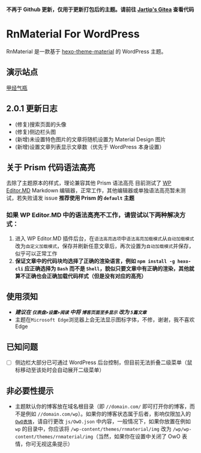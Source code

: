 **不再于 Github 更新，仅用于更新打包后的主题。请前往 [Jartip's Gitea](https://git.jakting.com/hjthjthjt/rnmaterial) 查看代码**

# RnMaterial For WordPress
RnMaterial 是一款基于 [hexo-theme-material](https://github.com/viosey/hexo-theme-material) 的 WordPress 主题。

## 演示站点
[甲烃气瓶](https://jakting.com)

## 2.0.1 更新日志
+ (修复)搜索页面的头像
+ (修复)侧边栏头图
+ (新增)未设置特色图片的文章将随机设置为 Material Design 图片
+ (新增)设置文章列表显示文章数（优先于 WordPress 本身设置）


## 关于 Prism 代码语法高亮
去除了主题原本的样式，理论兼容其他 Prism 语法高亮
目前测试了 [WP Editor.MD](https://wordpress.org/plugins/wp-editormd/) Markdown 编辑器，正常工作，其他编辑器或单独语法高亮暂未测试，若失败请发 issue
**推荐使用 Prism 的 `default` 主题**

### 如果 WP Editor.MD 中的语法高亮不工作，请尝试以下两种解决方式：
1. 进入 WP Editor.MD 插件后台，在`语法高亮选项`中`语法高亮加载模式`从`自动加载模式`改为`自定义加载模式`，保存并刷新任意文章后，再次设置为`自动加载模式`并保存，似乎可以正常工作
2. **保证文章中的代码块均选择了正确的渲染语言，例如 `npm install -g hexo-cli` 应正确选择为 `Bash` 而不是 `Shell`，貌似只要文章中有正确的渲染，其他就算不正确也会正确加载代码样式（但是没有对应的高亮）**

## 使用须知
+ ***建议在 `仪表盘>设置>阅读` 中将 `博客页面至多显示` 改为 `5篇文章`***
+ 主题在`Microsoft Edge`浏览器上会无法显示图标字体，不修，谢谢，我不喜欢 Edge

## 已知问题
- [ ] 侧边栏大部分已可通过 WordPress 后台控制，但目前无法折叠二级菜单（鼠标移动至该处时会自动展开二级菜单）

## 非必要性提示
+ 主题默认你的博客放在域名根目录（即 `//domain.com/` 即可打开你的博客，而不是例如 `//domain.com/wp`）。如果你的博客状态属于后者，影响仅限加入的 [`OwO表情`](https://github.com/DIYgod/OwO)，请自行更改 `js/OwO.json` 中内容，一般情况下，如果你放置在例如 `wp` 的目录中，你应该将 `/wp-content/themes/rnmaterial/img` 改为 `/wp/wp-content/themes/rnmaterial/img`（当然，如果你在设置中关闭了 OwO 表情，你可无视这条提示）
